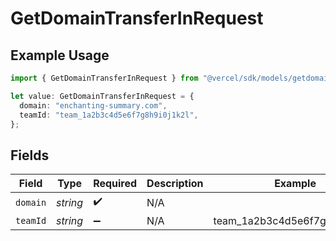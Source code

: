 # GetDomainTransferInRequest

## Example Usage

```typescript
import { GetDomainTransferInRequest } from "@vercel/sdk/models/getdomaintransferinop.js";

let value: GetDomainTransferInRequest = {
  domain: "enchanting-summary.com",
  teamId: "team_1a2b3c4d5e6f7g8h9i0j1k2l",
};
```

## Fields

| Field                         | Type                          | Required                      | Description                   | Example                       |
| ----------------------------- | ----------------------------- | ----------------------------- | ----------------------------- | ----------------------------- |
| `domain`                      | *string*                      | :heavy_check_mark:            | N/A                           |                               |
| `teamId`                      | *string*                      | :heavy_minus_sign:            | N/A                           | team_1a2b3c4d5e6f7g8h9i0j1k2l |